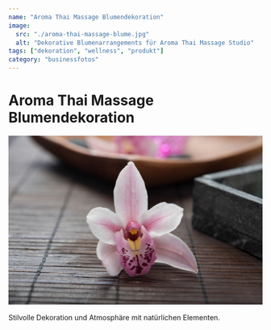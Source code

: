 ```yaml
---
name: "Aroma Thai Massage Blumendekoration"
image:
  src: "./aroma-thai-massage-blume.jpg"
  alt: "Dekorative Blumenarrangements für Aroma Thai Massage Studio"
tags: ["dekoration", "wellness", "produkt"]
category: "businessfotos"
---
```


# Aroma Thai Massage Blumendekoration
![Dekorative Blumenarrangements für Aroma Thai Massage Studio](./aroma-thai-massage-blume.jpg)

Stilvolle Dekoration und Atmosphäre mit natürlichen Elementen.
